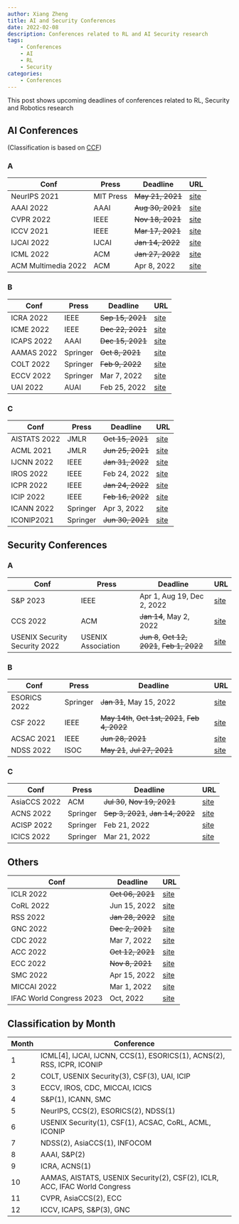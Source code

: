 ```yaml
---
author: Xiang Zheng
title: AI and Security Conferences
date: 2022-02-08
description: Conferences related to RL and AI Security research
tags:
    - Conferences
    - AI
    - RL
    - Security
categories:
    - Conferences
---
```


This post shows upcoming deadlines of conferences related to RL, Security and Robotics research

## AI Conferences

(Classification is based on [CCF](https://wwwccforgcn/Academic_Evaluation/AI/))

### A

| Conf                | Press     | Deadline         | URL                                                      |
| ------------------- | --------- | ---------------- | -------------------------------------------------------- |
| NeurIPS 2021        | MIT Press | ~~May 21, 2021~~ | [site](https://nips.cc/Conferences/2021/Dates)           |
| AAAI 2022           | AAAI      | ~~Aug 30, 2021~~ | [site](https://aaai.org/Conferences/AAAI-22/aaai22call/) |
| CVPR 2022           | IEEE      | ~~Nov 18, 2021~~ | [site](https://cvpr2022.thecvf.com/submission-timeline)  |
| ICCV 2021           | IEEE      | ~~Mar 17, 2021~~ | [site](https://iccv2021.thecvf.com/node/5)               |
| IJCAI 2022          | IJCAI     | ~~Jan 14, 2022~~ | [site](https://ijcai-22.org)                             |
| ICML 2022           | ACM       | ~~Jan 27, 2022~~ | [site](https://icml.cc/Conferences/2022/Dates)           |
| ACM Multimedia 2022 | ACM       | Apr 8, 2022      | [site](https://2022.acmmm.org/call-for-papers/)          |

### B

| Conf       | Press    | Deadline         | URL                                                           |
| ---------- | -------- | ---------------- | ------------------------------------------------------------- |
| ICRA 2022  | IEEE     | ~~Sep 15, 2021~~ | [site](https://www.icra2022.org/contribute/important-dates)   |
| ICME 2022  | IEEE     | ~~Dec 22, 2021~~ | [site](http://2022.ieeeicme.org/cf-papers.html)               |
| ICAPS 2022 | AAAI     | ~~Dec 15, 2021~~ | [site](http://icaps22.icaps-conference.org)                   |
| AAMAS 2022 | Springer | ~~Oct 8, 2021~~  | [site](https://aamas2022-conference.auckland.ac.nz)           |
| COLT 2022  | Springer | ~~Feb 9, 2022~~  | [site](http://learningtheory.org/colt2022/cfp.html)           |
| ECCV 2022  | Springer | Mar 7, 2022      | [site](https://eccv2022.ecva.net/submission/call-for-papers/) |
| UAI 2022   | AUAI     | Feb 25, 2022     | [site](https://www.auai.org/uai2022/call_for_papers)          |

### C

| Conf         | Press    | Deadline         | URL                                                   |
| ------------ | -------- | ---------------- | ----------------------------------------------------- |
| AISTATS 2022 | JMLR     | ~~Oct 15, 2021~~ | [site](http://aistats.org/aistats2022/cfp.html)       |
| ACML 2021    | JMLR     | ~~Jun 25, 2021~~ | [site](http://www.acml-conf.org/2021/)                |
| IJCNN 2022   | IEEE     | ~~Jan 31, 2022~~ | [site](https://wcci2022.org/call-for-papers/)         |
| IROS 2022    | IEEE     | Feb 24, 2022     | [site](https://iros2022.org/call-for-papers/)         |
| ICPR 2022    | IEEE     | ~~Jan 24, 2022~~ | [site](https://www.icpr2022.com/important-dates/)     |
| ICIP 2022    | IEEE     | ~~Feb 16, 2022~~ | [site](https://2022.ieeeicip.org/important-dates/)    |
| ICANN 2022   | Springer | Apr 3, 2022      | [site](https://e-nns.org/icann2022/important-dates/)  |
| ICONIP2021   | Springer | ~~Jun 30, 2021~~ | [site](https://iconip2021.apnns.org/important-dates/) |

## Security Conferences

### A

| Conf                          | Press              | Deadline                                     | URL                                                                        |
| ----------------------------- | ------------------ | -------------------------------------------- | -------------------------------------------------------------------------- |
| S&P 2023                      | IEEE               | Apr 1, Aug 19, Dec 2, 2022                   | [site](https://www.ieee-security.org/TC/SP2023/cfpapers.html)              |
| CCS 2022                      | ACM                | ~~Jan 14~~, May 2, 2022                      | [site](https://www.sigsac.org/ccs/CCS2022/call-for-papers.html)            |
| USENIX Security Security 2022 | USENIX Association | ~~Jun 8~~, ~~Oct 12, 2021~~, ~~Feb 1, 2022~~ | [site](https://www.usenix.org/conference/usenixsecurity22/call-for-papers) |

### B

| Conf         | Press    | Deadline                                         | URL                                                              |
| ------------ | -------- | ------------------------------------------------ | ---------------------------------------------------------------- |
| ESORICS 2022 | Springer | ~~Jan 31~~, May 15, 2022                         | [site](https://esorics2022.compute.dtu.dk/cfp.html)              |
| CSF 2022     | IEEE     | ~~May 14th~~, ~~Oct 1st, 2021~~, ~~Feb 4, 2022~~ | [site](https://www.ieee-security.org/TC/CSF2022/cfp.html)        |
| ACSAC 2021   | IEEE     | ~~Jun 28, 2021~~                                 | [site](https://www.acsac.org/2021/submissions/papers/)           |
| NDSS 2022    | ISOC     | ~~May 21~~, ~~Jul 27, 2021~~                     | [site](https://www.ndss-symposium.org/ndss2022/call-for-papers/) |

### C

| Conf         | Press    | Deadline                          | URL                                                                         |
| ------------ | -------- | --------------------------------- | --------------------------------------------------------------------------- |
| AsiaCCS 2022 | ACM      | ~~Jul 30~~, ~~Nov 19, 2021~~      | [site](https://asiaccs2022.conferenceservice.jp/dateandcall/callforpapers/) |
| ACNS 2022    | Springer | ~~Sep 3, 2021~~, ~~Jan 14, 2022~~ | [site](https://sites.google.com/di.uniroma1.it/acns2022/)                   |
| ACISP 2022   | Springer | Feb 21, 2022                      | [site](https://uow-ic2.github.io/acisp2022/)                                |
| ICICS 2022   | Springer | Mar 21, 2022                      | [site](https://icics2022.cyber.kent.ac.uk)                                  |

## Others

| Conf                     | Deadline         | URL                                                                       |
| ------------------------ | ---------------- | ------------------------------------------------------------------------- |
| ICLR 2022                | ~~Oct 06, 2021~~ | [site](https://iclr.cc/Conferences/2022/Dates)                            |
| CoRL 2022                | Jun 15, 2022     | [site](http://corl2022.org/key-dates/)                                    |
| RSS 2022                 | ~~Jan 28, 2022~~ | [site](https://roboticsconference.org)                                    |
| GNC 2022                 | ~~Dec 2, 2021~~  | [site](https://www.aiaa.org/SciTech/presentations-papers/call-for-papers) |
| CDC 2022                 | Mar 7, 2022      | [site](https://cdc2022.ieeecss.org/call-for-papers/)                      |
| ACC 2022                 | ~~Oct 12, 2021~~ | [site](https://acc2022.a2c2.org)                                          |
| ECC 2022                 | ~~Nov 8, 2021~~  | [site](https://ecc22.euca-ecc.org/call-for-papers/)                       |
| SMC 2022                 | Apr 15, 2022     | [site](https://ieeesmc2022.org/call-for-papers)                           |
| MICCAI 2022              | Mar 1, 2022      | [site](https://conferences.miccai.org/2022/en/CALL-FOR-PAPERS.html)       |
| IFAC World Congress 2023 | Oct, 2022        | [site](https://www.ifac2023.org)                                          |

## Classification by Month

| Month | Conference                                                                 |
| ----- | -------------------------------------------------------------------------- |
| 1     | ICML[4], IJCAI, IJCNN, CCS(1), ESORICS(1), ACNS(2), RSS, ICPR, ICONIP      |
| 2     | COLT, USENIX Security(3), CSF(3), UAI, ICIP                                |
| 3     | ECCV, IROS, CDC, MICCAI, ICICS                                             |
| 4     | S&P(1), ICANN, SMC                                                         |
| 5     | NeurIPS, CCS(2), ESORICS(2), NDSS(1)                                       |
| 6     | USENIX Security(1), CSF(1), ACSAC, CoRL, ACML, ICONIP                      |
| 7     | NDSS(2), AsiaCCS(1), INFOCOM                                               |
| 8     | AAAI, S&P(2)                                                               |
| 9     | ICRA, ACNS(1)                                                              |
| 10    | AAMAS, AISTATS, USENIX Security(2), CSF(2), ICLR, ACC, IFAC World Congress |
| 11    | CVPR, AsiaCCS(2), ECC                                                      |
| 12    | ICCV, ICAPS, S&P(3), GNC                                                   |
